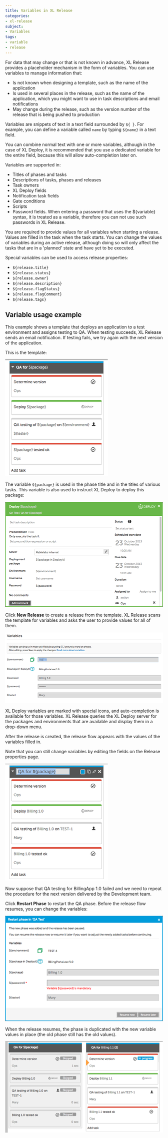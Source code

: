 ```yaml
---
title: Variables in XL Release
categories:
- xl-release
subject:
- Variables
tags:
- variable
- release
---
```


For data that may change or that is not known in advance, XL Release provides a placeholder mechanism in the form of variables. You can use variables to manage information that:

* Is not known when designing a template, such as the name of the application
* Is used in several places in the release, such as the name of the application, which you might want to use in task descriptions and email notifications
* May change during the release, such as the version number of the release that is being pushed to production

Variables are snippets of text in a text field surrounded by `${ }`. For example, you can define a variable called `name` by typing `${name}` in a text field.

You can combine normal text with one or more variables, although in the case of XL Deploy, it is recommended that you use a dedicated variable for the entire field, because this will allow auto-completion later on.

Variables are supported in:

* Titles of phases and tasks
* Descriptions of tasks, phases and releases
* Task owners
* XL Deploy fields
* Notification task fields
* Gate conditions
* Scripts
* Password fields. When entering a password that uses the ${variable} syntax, it is treated as a variable, therefore you can not use such passwords in XL Release.

You are required to provide values for all variables when starting a release. Values are filled in the task when the task starts. You can change the values of variables during an active release, although doing so will only affect the tasks that are in a 'planned' state and have yet to be executed.

Special variables can be used to access release properties:

* `${release.title}`
* `${release.status}`
* `${release.owner}`
* `${release.description}`
* `${release.flagStatus}`
* `${release.flagComment}`
* `${release.tags}`

## Variable usage example

This example shows a template that deploys an application to a test environment and assigns testing to QA. When testing succeeds, XL Release sends an email notification. If testing fails, we try again with the next version of the application. 

This is the template:

![Template with variables](../images/template-with-variables.png)

The variable `${package}` is used in the phase title and in the titles of various tasks. This variable is also used to instruct XL Deploy to deploy this package:

![Variables in XL Deploy task](../images/variables-in-deployit-task.png)

Click **New Release** to create a release from the template. XL Release scans the template for variables and asks the user to provide values for all of them.

![Setting variables when creating a release](../images/setting-variables-when-creating-a-release.png)

XL Deploy variables are marked with special icons, and auto-completion is available for those variables. XL Release queries the XL Deploy server for the packages and environments that are available and display them in a drop-down menu.

After the release is created, the release flow appears with the values of the variables filled in.

Note that you can still change variables by editing the fields on the Release properties page.

![Variables in release](../images/variables-in-release.png)

Now suppose that QA testing for BillingApp 1.0 failed and we need to repeat the procedure for the next version delivered by the Development team.

Click **Restart Phase** to restart the QA phase. Before the release flow resumes, you can change the variables: 

![Variables when restarting a release](../images/variables-in-release-restart.png)

When the release resumes, the phase is duplicated with the new variable values in place (the old phase still has the old values).

![Variables in restarted release](../images/variables-in-restarted-release.png)

